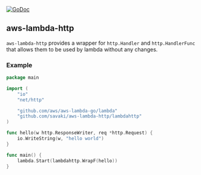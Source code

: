 [![GoDoc](https://godoc.org/github.com/savaki/aws-lambda-http/lambdahttp?status.svg)](https://godoc.org/github.com/savaki/aws-lambda-http/lambdahttp)

aws-lambda-http
----------------------------------------

`aws-lambda-http` provides a wrapper for `http.Handler` and `http.HandlerFunc` that
allows them to be used by lambda without any changes.

### Example

```go
package main

import (
	"io"
	"net/http"

	"github.com/aws/aws-lambda-go/lambda"
	"github.com/savaki/aws-lambda-http/lambdahttp"
)

func hello(w http.ResponseWriter, req *http.Request) {
	io.WriteString(w, "hello world")
}

func main() {
	lambda.Start(lambdahttp.WrapF(hello))
}
```

